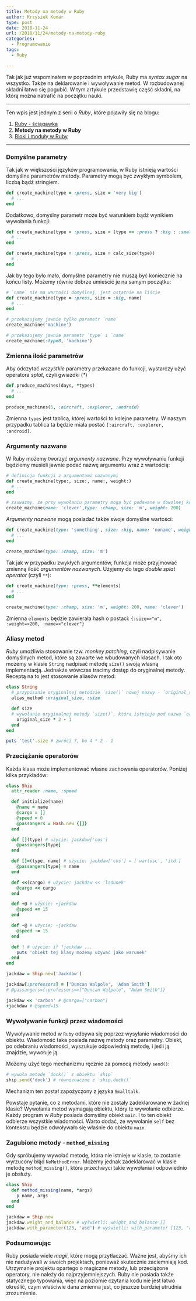 ```yaml
---
title: Metody na metody w Ruby
author: Krzysiek Komar
type: post
date: 2018-11-24
url: /2018/11/24/metody-na-metody-ruby
categories:
  - Programowanie
tags:
  - Ruby    

---
```


Tak jak już wspominałem w poprzednim artykule, Ruby ma _syntax sugar_ na wszystko. Także na deklarowanie i wywoływanie metod. W rozbudowanej składni łatwo się pogubić. W tym artykule przedstawię część składni, na którą można natrafić na początku nauki.

____

Ten wpis jest jednym z serii o _Ruby_, które pojawiły się na blogu:

1. [Ruby - ściągawka](/2018/10/24/ruby-sciagawka/)
2. **Metody na metody w Ruby**
3. [Bloki i moduły w Ruby](/2019/02/17/bloki-i-moduly/)

____


### Domyślne parametry

Tak jak w większości języków programowania, w Ruby istnieją wartości domyślne parametrów metody. Parametry mogą być zwykłym symbolem, liczbą bądź stringiem.

```ruby
def create_machine(type = :press, size = 'very big')
  # ...
end
```

Dodatkowo, domyślny parametr może być warunkiem bądź wynikiem wywołania funkcji:

```ruby
def create_machine(type = :press, size = (type == :press ? :big : :small))
  # ...
end

def create_machine(type = :press, size = calc_size(type))
  # ...
end
```

Jak by tego było mało, domyślne parametry nie muszą być koniecznie na końcu listy. Możemy równie dobrze umieścić je na samym początku:

```ruby
# `name` nie ma wartości domyślnej, jest ostatnie na liście
def create_machine(type = :press, size = :big, name) 
  # ...
end

# przekazujemy jawnie tylko parametr `name`
create_machine('machine') 

# przekazujemy jawnie parametr `type` i `name`
create_machine(:typeB, 'machine') 
```


### Zmienna ilość parametrów

Aby odczytać _wszystkie_ parametry przekazane do funkcji, wystarczy użyć operatora _splat_, czyli gwiazdki (_*_)

```ruby
def produce_machines(days, *types)
  # ...
end

produce_machines(5, :aircraft, :explorer, :android)
```
Zmienna `types` jest tablicą, której wartości to kolejne parametry. W naszym przypadku tablica ta będzie miała postać `[:aircraft, :explorer, :android]`.


### Argumenty nazwane

W Ruby możemy tworzyć _argumenty nazwane_. Przy wywoływaniu funkcji będziemy musieli jawnie podać nazwę argumentu wraz z wartością:

```ruby
# definicja funkcji z argumentami nazwanymi
def create_machine(type:, size:, name:, weight:)
  # ...
end

# zauważmy, że przy wywołaniu parametry mogą być podawane w dowolnej kolejności
create_machine(name: 'clever',type: :champ, size: 'm', weight: 200)
```

_Argumenty nazwane_ mogą posiadać także swoje domyślne wartości:

```ruby
def create_machine(type: 'something', size: :big, name: 'noname', weight: 100)
  # ...
end

create_machine(type: :champ, size: 'm')
```

Tak jak w przypadku zwykłych argumentów, funkcja może przyjmować zmienną ilość _argumentów nazwanych_. Użyjemy do tego _double splat operator_ (czyli `**`):

```ruby
def create_machine(type: :press, **elements)
  # ...
end

create_machine(type: :champ, size: 'm', weight: 200, name: 'clever')
```

Zmienna `elements` będzie zawierała hash o postaci: `{:size=>"m", :weight=>200, :name=>"clever"}`


### Aliasy metod

_Ruby_ umożliwia stosowanie tzw. _monkey patching_, czyli nadpisywanie domyślnych metod, które są zawarte we wbudowanych klasach. I tak oto możemy w klasie `String` nadpisać metodę `size()` swoją własną implementacją. Jednakże wówczas tracimy dostęp do oryginalnej metody. Receptą na to jest stosowanie aliasów metod:

```ruby
class String
  # przypisanie oryginalnej metodzie `size()` nowej nazwy - `original_size()`
  alias_method :original_size, :size

  def size
  # wywołanie oryginalnej metody `size()`, która istnieje pod nazwą `original_size()`
    original_size * 2 - 1 
  end
end

puts 'test'.size # zwróci 7, bo 4 * 2 - 1
```

### Przeciążanie operatorów

Każda klasa może implementować własne zachowania operatorów. Poniżej kilka przykładów:

```ruby
class Ship
  attr_reader :name, :speed

  def initialize(name)
    @name = name
    @cargo = []
    @speed = 0
    @passangers = Hash.new {[]}
  end

  def [](type) # użycie: jackdaw['cos']
    @passangers[type]
  end

  def []=(type, name) # użycie: jackdaw['cos'] = ['wartosc', 'itd']
    @passangers[type] = name
  end

  def <<(cargo) # użycie: jackdaw << 'ladunek'
    @cargo << cargo
  end

  def +@ # użycie: +jackdaw
    @speed += 15
  end

  def -@ # użycie: -jackdaw
    @speed -= 15
  end

  def ! # użycie: if !jackdaw ...
    puts 'obiekt tej klasy możemy używać jako warunek'
  end
end

jackdaw = Ship.new('Jackdaw')

jackdaw[:professors] = ['Duncan Walpole', 'Adam Smith'] 
# @passangers={:professors=>["Duncan Walpole", "Adam Smith"]}

jackdaw << 'carbon' # @cargo=["carbon"]
+jackdaw # @speed=15
```


### Wywoływanie funkcji przez wiadomości

Wywoływanie metod w `Ruby` odbywa się poprzez wysyłanie wiadomości do obiektu. Wiadomość taka posiada nazwę metody oraz parametry. Obiekt, po odebraniu wiadomości, wyszukuje odpowiednią metodę, i jeśli ją znajdzie, wywołuje ją. 

Możemy użyć tego mechanizmu ręcznie za pomocą metody `send()`:
    
```ruby
# wywoła metodę `dock()` z obiektu `ship`
ship.send('dock') # równoznaczne z `ship.dock()`
```

Mechanizm ten został zapożyczony z języka `Smalltalk`.

Powstaje pytanie, co z metodami, które nie zostały zadeklarowane w żadnej klasie? Wywołania metod wymagają obiektu, który te wywołanie odbierze. Każdy program w _Ruby_ posiada domyślny obiekt `main`. I to ten obiekt odbierze wszystkie wiadomości. Warto dodać, że wywołanie `self` bez kontekstu będzie odwoływało się właśnie do obiektu `main`.

### Zagubione metody - `method_missing`

Gdy spróbujemy wywołać metodę, która nie istnieje w klasie, to zostanie wyrzucony błąd `NoMethodError`. Możemy jednak zadeklarować w klasie metodę `method_missing()`, która przechwyci takie wywołania i odpowiednio je obsłuży.

```ruby
class Ship
  def method_missing(name, *args)
    p name, args
  end
end

jackdaw = Ship.new
jackdaw.weight_and_balance # wyświetli: weight_and_balance []
jackdaw.with_parameter(123, 'asd') # wyświetli: with_parameter [123, "asd"]
```

### Podsumowując
Ruby posiada wiele _magii_, które mogą przytłaczać. Ważne jest, abyśmy ich nie nadużywali w swoich projektach, ponieważ skutecznie zaciemniają kod. Utrzymanie projektu opartego o magiczne metody, lub przeciążone operatory, nie należy do najprzyjemniejszych. Ruby nie posiada także statycznego typowania, więc na poziomie czytania kodu nie jest łatwo określić, czym właściwie dana zmienna jest, co jeszcze bardziej utrudnia zrozumienie.

